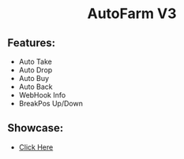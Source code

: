 <div align="center">
  
# AutoFarm V3
  
</div>

## Features:
- Auto Take
- Auto Drop
- Auto Buy
- Auto Back
- WebHook Info
- BreakPos Up/Down

## Showcase:
- [Click Here ](https://mccteam.github.io/)


